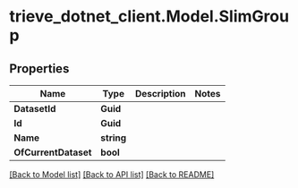 # trieve_dotnet_client.Model.SlimGroup

## Properties

Name | Type | Description | Notes
------------ | ------------- | ------------- | -------------
**DatasetId** | **Guid** |  | 
**Id** | **Guid** |  | 
**Name** | **string** |  | 
**OfCurrentDataset** | **bool** |  | 

[[Back to Model list]](../README.md#documentation-for-models) [[Back to API list]](../README.md#documentation-for-api-endpoints) [[Back to README]](../README.md)

